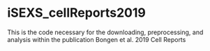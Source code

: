 # iSEXS_cellReports2019
This is the code necessary for the downloading, preprocessing, and analysis within the publication Bongen et al. 2019 Cell Reports
